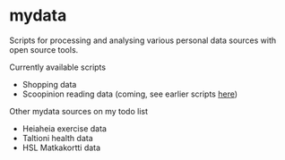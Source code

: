 mydata
======

Scripts for processing and analysing various personal data sources with open source tools.

Currently available scripts
* Shopping data
* Scoopinion reading data (coming, see earlier scripts [here](https://github.com/ouzor/misc/blob/master/scoopinion/howiread_ouzor_20120921.md))

Other mydata sources on my todo list
* Heiaheia exercise data
* Taltioni health data
* HSL Matkakortti data
